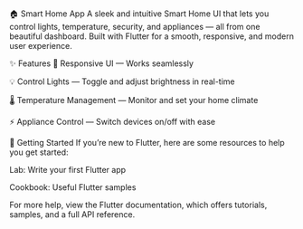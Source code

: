 🏠 Smart Home App
A sleek and intuitive Smart Home UI that lets you control lights, temperature, security, and appliances — all from one beautiful dashboard. Built with Flutter for a smooth, responsive, and modern user experience.

✨ Features
📱 Responsive UI — Works seamlessly 

💡 Control Lights — Toggle and adjust brightness in real-time

🌡 Temperature Management — Monitor and set your home climate

⚡ Appliance Control — Switch devices on/off with ease

🚀 Getting Started
If you’re new to Flutter, here are some resources to help you get started:

Lab: Write your first Flutter app

Cookbook: Useful Flutter samples

For more help, view the Flutter documentation, which offers tutorials, samples, and a full API reference.
